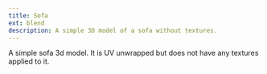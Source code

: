 ```yaml
---
title: Sofa
ext: blend
description: A simple 3D model of a sofa without textures.
---
```

A simple sofa 3d model. It is UV unwrapped but does not have any textures applied to it.